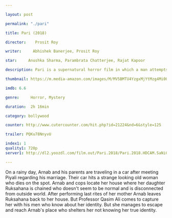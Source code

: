 ```yaml
---

layout: post

permalink: "./pari"

title: Pari (2018)

director:    Prosit Roy

writer:     Abhishek Banerjee, Prosit Roy

star:     Anushka Sharma, Parambrata Chatterjee, Rajat Kapoor

description: Pari is a supernatural horror film in which a man attempts to help a woman named Ruksana, an abuse victim, who he found chained up in a hut.

thumbnail: https://m.media-amazon.com/images/M/MV5BMTU4YzgxMjYtMzg4Mi00MjJiLThjOGMtYThkM2E0MWQ1NTA3XkEyXkFqcGdeQXVyODE5NzE3OTE@._V1_UY268_CR1,0,182,268_AL__QL50.jpg

imdb: 6.6

genre:     Horror, Mystery 

duration:  2h 16min

category: bollywood

counter: http://www.cutercounter.com/hit.php?id=21224&nd=6&style=125

trailer: PQKu78NnyvU

index1: 1
quality1: 720p
server1: http://dl2.yoozdl.com/film.out/Pari.2018/Pari.2018.HDCAM.SaNiG.mkv

---
```


On a rainy day, Arnab and his parents are traveling in a car after meeting Piyali regarding his marriage. Their car hits a strange looking old woman who dies on the spot. Arnab and cops locate her house where her daughter Ruksahana is chained who doesn't seem to be normal and is disconnected from outside world. After performing last rites of her mother Arnab leaves Ruksahana back to her house. But Professor Qasim Ali comes to capture her with his men who know about her identity. But she manages to escape and reach Arnab's place who shelters her not knowing her true identity.